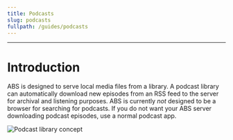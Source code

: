 ```yaml
---
title: Podcasts
slug: podcasts
fullpath: /guides/podcasts
---
```


---

# Introduction
ABS is designed to serve local media files from a library. A podcast library can automatically download new episodes from an RSS feed to the server for archival and listening purposes. ABS is currently *not* designed to be a browser for searching for podcasts. If you do not want your ABS server downloading podcast episodes, use a normal podcast app.

![Podcast library concept](/guides/podcasts/con_ops.jpg)

# 
